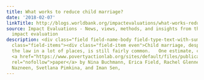 ```yaml
---
title: What works to reduce child marriage?
date: '2018-02-07'
linkTitle: http://blogs.worldbank.org/impactevaluations/what-works-reduce-child-marriage
source: Impact Evaluations - News, views, methods, and insights from the world of
  impact evaluation
description: <div class="field field-name-body field-type-text-with-summary field-label-hidden"><div
  class="field-items"><div class="field-item even">Child marriage, despite being against
  the law in a lot of places, is still fairly common.   One estimate, cited in a new
  <a href="https://www.povertyactionlab.org/sites/default/files/publications/100_child-marriage-bangladesh-May2017.pdf"
  rel="nofollow">paper</a> by Nina Buchmann, Erica Field, Rachel Glennerster, Shahana
  Nazneen, Svetlana Pimkina, and Iman Sen,
---
```

